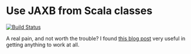 # Use JAXB from Scala classes

[![Build Status](https://travis-ci.org/FranklinChen/jaxb-from-scala-classes.png)](https://travis-ci.org/FranklinChen/jaxb-from-scala-classes)

A real pain, and not worth the trouble? I found [this blog post](http://caoilte.org/scala/2014/10/06/bending-jaxb-to-the-will-of-scala-2-of-2/) very useful in getting anything to work at all.
